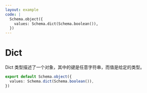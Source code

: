 ```yaml
---
layout: example
code: |
  Schema.object({
    values: Schema.dict(Schema.boolean()),
  })
---
```


# Dict

Dict 类型描述了一个对象，其中的键是任意字符串，而值是给定的类型。

```ts
export default Schema.object({
  values: Schema.dict(Schema.boolean()),
})
```
